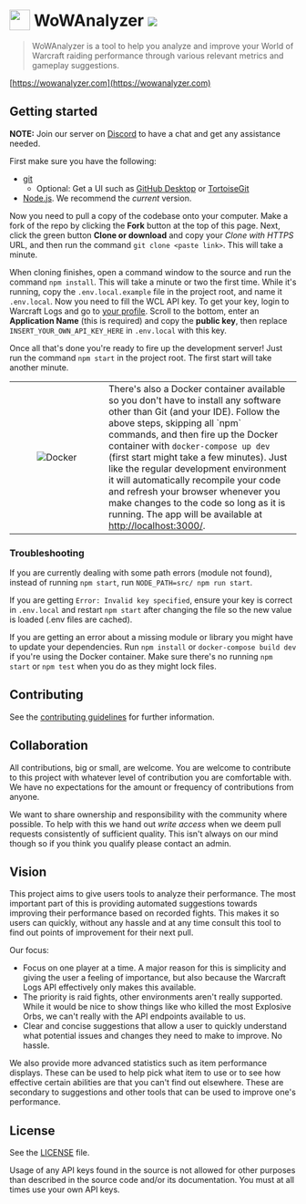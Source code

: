 <h1>
  <img src="https://user-images.githubusercontent.com/4565223/45639348-0a9ef480-bab0-11e8-8688-66e51c80224a.png" height="36" valign="bottom" /> WoWAnalyzer
  <a href="https://travis-ci.org/WoWAnalyzer/WoWAnalyzer">
   <img src="https://travis-ci.org/WoWAnalyzer/WoWAnalyzer.svg?branch=master">
  </a>
</h1>

> WoWAnalyzer is a tool to help you analyze and improve your World of Warcraft raiding performance through various relevant metrics and gameplay suggestions.

[https://wowanalyzer.com](https://wowanalyzer.com)

## Getting started

**NOTE:** Join our server on [Discord](https://wowanalyzer.com/discord) to have a chat and get any assistance needed.

First make sure you have the following:
- [git](https://git-scm.com/)
  - Optional: Get a UI such as [GitHub Desktop](https://desktop.github.com/) or [TortoiseGit](https://tortoisegit.org/)
- [Node.js](https://nodejs.org/). We recommend the *current* version.

Now you need to pull a copy of the codebase onto your computer. Make a fork of the repo by clicking the **Fork** button at the top of this page. Next, click the green button **Clone or download** and copy your *Clone with HTTPS* URL, and then run the command `git clone <paste link>`. This will take a minute.

When cloning finishes, open a command window to the source and run the command `npm install`. This will take a minute or two the first time. While it's running, copy the `.env.local.example` file in the project root, and name it `.env.local`. Now you need to fill the WCL API key. To get your key, login to Warcraft Logs and go to [your profile](https://www.warcraftlogs.com/profile). Scroll to the bottom, enter an **Application Name** (this is required) and copy the **public key**, then replace `INSERT_YOUR_OWN_API_KEY_HERE` in `.env.local` with this key.

Once all that's done you're ready to fire up the development server! Just run the command `npm start` in the project root. The first start will take another minute.

<table align="center">
  <tr>
    <td align="center" width="150"><img src="https://www.docker.com/sites/default/files/mono_horizontal_large.png" alt="Docker"></td>
    <td>There's also a Docker container available so you don't have to install any software other than Git (and your IDE). Follow the above steps, skipping all `npm` commands, and then fire up the Docker container with <code>docker-compose up dev</code> (first start might take a few minutes). Just like the regular development environment it will automatically recompile your code and refresh your browser whenever you make changes to the code so long as it is running. The app will be available at <a href="http://localhost:3000/">http://localhost:3000/</a>.</td>
  </tr>
</table>

### Troubleshooting

If you are currently dealing with some path errors (module not found), instead of running `npm start`, run `NODE_PATH=src/ npm run start`.

If you are getting `Error: Invalid key specified`, ensure your key is correct in `.env.local` and restart `npm start` after changing the file so the new value is loaded (.env files are cached).

If you are getting an error about a missing module or library you might have to update your dependencies. Run `npm install` or `docker-compose build dev` if you're using the Docker container. Make sure there's no running `npm start` or `npm test` when you do as they might lock files.

## Contributing

See the [contributing guidelines](CONTRIBUTING.md) for further information.

## Collaboration

All contributions, big or small, are welcome. You are welcome to contribute to this project with whatever level of contribution you are comfortable with. We have no expectations for the amount or frequency of contributions from anyone.

We want to share ownership and responsibility with the community where possible. To help with this we hand out *write access* when we deem pull requests consistently of sufficient quality. This isn't always on our mind though so if you think you qualify please contact an admin.

## Vision

This project aims to give users tools to analyze their performance. The most important part of this is providing automated suggestions towards improving their performance based on recorded fights. This makes it so users can quickly, without any hassle and at any time consult this tool to find out points of improvement for their next pull.

Our focus:
 - Focus on one player at a time. A major reason for this is simplicity and giving the user a feeling of importance, but also because the Warcraft Logs API effectively only makes this available.
 - The priority is raid fights, other environments aren't really supported. While it would be nice to show things like who killed the most Explosive Orbs, we can't really with the API endpoints available to us.
 - Clear and concise suggestions that allow a user to quickly understand what potential issues and changes they need to make to improve. No hassle.

We also provide more advanced statistics such as item performance displays. These can be used to help pick what item to use or to see how effective certain abilities are that you can't find out elsewhere. These are secondary to suggestions and other tools that can be used to improve one's performance.

## License

See the [LICENSE](LICENSE) file.

Usage of any API keys found in the source is not allowed for other purposes than described in the source code and/or its documentation. You must at all times use your own API keys.
